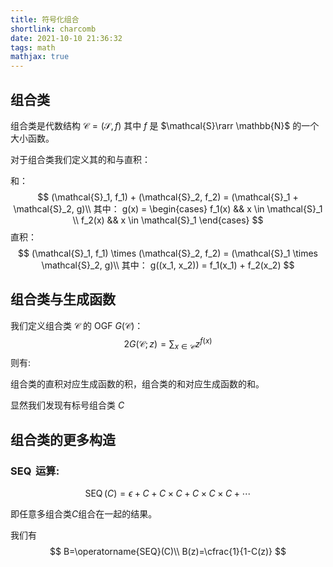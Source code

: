 ```yaml
---
title: 符号化组合
shortlink: charcomb
date: 2021-10-10 21:36:32
tags: math
mathjax: true
---
```


## 组合类

组合类是代数结构 $\mathcal{C}=(\mathcal{S}, f)$ 其中 $f$ 是 $\mathcal{S}\rarr \mathbb{N}$ 的一个大小函数。

对于组合类我们定义其的和与直积：

和：
$$
(\mathcal{S}_1, f_1) + (\mathcal{S}_2, f_2) = (\mathcal{S}_1 + \mathcal{S}_2, g)\\
其中：
g(x) = \begin{cases}
f_1(x) && x \in \mathcal{S}_1 \\
f_2(x) && x \in \mathcal{S}_1
\end{cases}
$$
直积：
$$
(\mathcal{S}_1, f_1) \times (\mathcal{S}_2, f_2) = (\mathcal{S}_1 \times \mathcal{S}_2, g)\\
其中：
g((x_1, x_2)) = f_1(x_1) + f_2(x_2)
$$

## 组合类与生成函数

我们定义组合类 $\mathcal{C}$ 的 OGF $G(\mathcal{C})$：
$$ {2}
G(\mathcal{C};z) = \sum_{x \in \mathcal{C}} z^{f(x)}
$$
则有:

组合类的直积对应生成函数的积，组合类的和对应生成函数的和。

显然我们发现有标号组合类 $C$

## 组合类的更多构造

### $\operatorname{SEQ}$ 运算:

$$
\operatorname{SEQ}(C)=\epsilon + C + C\times C + C\times C\times C + \cdots
$$

即任意多组合类$C$组合在一起的结果。

我们有
$$
B=\operatorname{SEQ}(C)\\
B(z)=\cfrac{1}{1-C(z)}
$$
